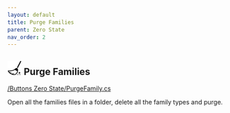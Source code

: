 ```yaml
---
layout: default
title: Purge Families
parent: Zero State
nav_order: 2
---
```


## ![image](https://raw.githubusercontent.com/giobel/ReviTab/master/ReviTab/Resources/wiping.png) Purge Families
[/Buttons Zero State/PurgeFamily.cs](https://github.com/giobel/ReviTab/blob/master/ReviTab/Buttons%20Zero%20State/PurgeFamily.cs)

Open all the families files in a folder, delete all the family types and purge.
